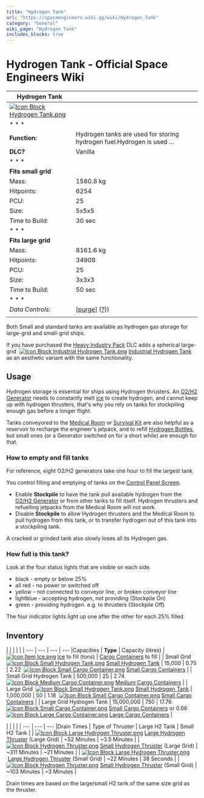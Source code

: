 ```yaml
---
title: "Hydrogen Tank"
url: "https://spaceengineers.wiki.gg/wiki/Hydrogen_Tank"
category: "General"
wiki_page: "Hydrogen Tank"
includes_blocks: true
---
```


# Hydrogen Tank - Official Space Engineers Wiki

| Hydrogen Tank |     |
| --- | --- |
| [![Icon Block Hydrogen Tank.png](https://spaceengineers.wiki.gg/images/Icon_Block_Hydrogen_Tank.png?5afea3)](https://spaceengineers.wiki.gg/wiki/File:Icon_Block_Hydrogen_Tank.png) |     |
| * * * |     |
| **Function:** | Hydrogen tanks are used for storing hydrogen fuel.Hydrogen is used ... |
| **DLC?** | Vanilla |
| * * * |     |
| **Fits small grid** |     |
| Mass: | 1580.8 kg |
| Hitpoints: | 6254 |
| PCU: | 25  |
| Size: | 5x5x5 |
| Time to Build: | 30 sec |
| * * * |     |
| **Fits large grid** |     |
| Mass: | 8161.6 kg |
| Hitpoints: | 34908 |
| PCU: | 25  |
| Size: | 3x3x3 |
| Time to Build: | 50 sec |
| * * * |     |
| _Data Controls:_ | \[[purge](https://spaceengineers.wiki.gg/wiki/Hydrogen_Tank?action=purge)\] ([?](https://spaceengineers.wiki.gg/wiki/Template:Info_Block))) |
|     |     |

Both Small and standard tanks are available as hydrogen gas storage for large-grid and small-grid ships.

If you have purchased the [Heavy Industry Pack](https://spaceengineers.wiki.gg/wiki/Heavy_Industry_Pack "Heavy Industry Pack") DLC adds a spherical large-grid  [![Icon Block Industrial Hydrogen Tank.png](https://spaceengineers.wiki.gg/images/thumb/Icon_Block_Industrial_Hydrogen_Tank.png/21px-Icon_Block_Industrial_Hydrogen_Tank.png?33aeef)](https://spaceengineers.wiki.gg/wiki/Industrial_Hydrogen_Tank "Industrial Hydrogen Tank") [Industrial Hydrogen Tank](https://spaceengineers.wiki.gg/wiki/Industrial_Hydrogen_Tank "Industrial Hydrogen Tank") as an aesthetic variant with the same functionality.

## Usage

Hydrogen storage is essential for ships using Hydrogen thrusters. An [O2/H2 Generator](https://spaceengineers.wiki.gg/wiki/O2_H2_Generator "O2 H2 Generator") needs to constantly melt [ice](https://spaceengineers.wiki.gg/wiki/Ice "Ice") to create hydrogen, and cannot keep up with hydrogen thrusters, that's why you rely on tanks for stockpiling enough gas before a longer flight.

Tanks conveyored to the [Medical Room](https://spaceengineers.wiki.gg/wiki/Medical_Room "Medical Room") or [Survival Kit](https://spaceengineers.wiki.gg/wiki/Survival_Kit "Survival Kit") are also helpful as a reservoir to recharge the engineer's jetpack, and to refill [Hydrogen Bottles](https://spaceengineers.wiki.gg/wiki/Hydrogen_Bottle "Hydrogen Bottle"), but small ones (or a Generator switched on for a short while) are enough for that.

### How to empty and fill tanks

For reference, eight O2/H2 generators take one hour to fill the largest tank.

You control filling and emptying of tanks on the [Control Panel Screen](https://spaceengineers.wiki.gg/wiki/Control_Panel_Screen "Control Panel Screen").

*   Enable **Stockpile** to have the tank pull available hydrogen from the [O2/H2 Generator](https://spaceengineers.wiki.gg/wiki/O2_H2_Generator "O2 H2 Generator") or from other tanks to fill itself. Hydrogen thrusters and refuelling jetpacks from the Medical Room will not work.
*   Disable **Stockpile** to allow Hydrogen thrusters and the Medical Room to pull hydrogen from this tank, or to transfer hydrogen out of this tank into a stockpiling tank.

A cracked or grinded tank also slowly loses all its Hydrogen gas.

### How full is this tank?

Look at the four status lights that are visible on each side.

*   black - empty or below 25%
*   all red - no power or switched off
*   yellow - not connected to conveyor line, or broken conveyor line
*   lightblue - accepting hydrogen, not providing (Stockpile On)
*   green - providing hydrogen. e.g. to thrusters (Stockpile Off)

The four indicator lights light up one after the other for each 25% filled.

## Inventory

|     |     |     |     |
| --- | --- | --- | --- |Capacities
| **Type** | Capacity (litres) | [![Icon Item Ice.png](https://spaceengineers.wiki.gg/images/thumb/Icon_Item_Ice.png/21px-Icon_Item_Ice.png?f8a728)](https://spaceengineers.wiki.gg/wiki/Ice "Ice") [Ice](https://spaceengineers.wiki.gg/wiki/Ice "Ice") to fill (tons) | [Cargo Containers](https://spaceengineers.wiki.gg/wiki/Cargo_Container "Cargo Container") to fill |
| Small Grid  [![Icon Block Small Hydrogen Tank.png](https://spaceengineers.wiki.gg/images/thumb/Icon_Block_Small_Hydrogen_Tank.png/21px-Icon_Block_Small_Hydrogen_Tank.png?9125ec)](https://spaceengineers.wiki.gg/wiki/Small_Hydrogen_Tank "Small Hydrogen Tank") [Small Hydrogen Tank](https://spaceengineers.wiki.gg/wiki/Small_Hydrogen_Tank "Small Hydrogen Tank") | 15,000 | 0.75 | 2.22  [![Icon Block Small Cargo Container.png](https://spaceengineers.wiki.gg/images/thumb/Icon_Block_Small_Cargo_Container.png/21px-Icon_Block_Small_Cargo_Container.png?4af936)](https://spaceengineers.wiki.gg/wiki/Small_Cargo_Container "Small Cargo Container") [Small Cargo Containers](https://spaceengineers.wiki.gg/wiki/Small_Cargo_Container "Small Cargo Container") |
| Small Grid Hydrogen Tank | 500,000 | 25  | 2.74  [![Icon Block Medium Cargo Container.png](https://spaceengineers.wiki.gg/images/thumb/Icon_Block_Medium_Cargo_Container.png/21px-Icon_Block_Medium_Cargo_Container.png?5e0039)](https://spaceengineers.wiki.gg/wiki/Medium_Cargo_Container "Medium Cargo Container") [Medium Cargo Containers](https://spaceengineers.wiki.gg/wiki/Medium_Cargo_Container "Medium Cargo Container") |
| Large Grid  [![Icon Block Small Hydrogen Tank.png](https://spaceengineers.wiki.gg/images/thumb/Icon_Block_Small_Hydrogen_Tank.png/21px-Icon_Block_Small_Hydrogen_Tank.png?9125ec)](https://spaceengineers.wiki.gg/wiki/Small_Hydrogen_Tank "Small Hydrogen Tank") [Small Hydrogen Tank](https://spaceengineers.wiki.gg/wiki/Small_Hydrogen_Tank "Small Hydrogen Tank") | 1,000,000 | 50  | 1.18  [![Icon Block Small Cargo Container.png](https://spaceengineers.wiki.gg/images/thumb/Icon_Block_Small_Cargo_Container.png/21px-Icon_Block_Small_Cargo_Container.png?4af936)](https://spaceengineers.wiki.gg/wiki/Small_Cargo_Container "Small Cargo Container") [Small Cargo Containers](https://spaceengineers.wiki.gg/wiki/Small_Cargo_Container "Small Cargo Container") |
| Large Grid Hydrogen Tank | 15,000,000 | 750 | 17.76  [![Icon Block Small Cargo Container.png](https://spaceengineers.wiki.gg/images/thumb/Icon_Block_Small_Cargo_Container.png/21px-Icon_Block_Small_Cargo_Container.png?4af936)](https://spaceengineers.wiki.gg/wiki/Small_Cargo_Container "Small Cargo Container") [Small Cargo Containers](https://spaceengineers.wiki.gg/wiki/Small_Cargo_Container "Small Cargo Container") or 0.66  [![Icon Block Large Cargo Container.png](https://spaceengineers.wiki.gg/images/thumb/Icon_Block_Large_Cargo_Container.png/21px-Icon_Block_Large_Cargo_Container.png?b155ac)](https://spaceengineers.wiki.gg/wiki/Large_Cargo_Container "Large Cargo Container") [Large Cargo Containers](https://spaceengineers.wiki.gg/wiki/Large_Cargo_Container "Large Cargo Container") |

|     |     |     |
| --- | --- | --- |Drain Times
| Type of Thruster | Large H2 Tank | Small H2 Tank |
| [![Icon Block Large Hydrogen Thruster.png](https://spaceengineers.wiki.gg/images/thumb/Icon_Block_Large_Hydrogen_Thruster.png/21px-Icon_Block_Large_Hydrogen_Thruster.png?f132bb)](https://spaceengineers.wiki.gg/wiki/Large_Hydrogen_Thruster "Large Hydrogen Thruster") [Large Hydrogen Thruster](https://spaceengineers.wiki.gg/wiki/Large_Hydrogen_Thruster "Large Hydrogen Thruster") (Large Grid) | ~52 Minutes | ~3.5 Minutes |
| [![Icon Block Hydrogen Thruster.png](https://spaceengineers.wiki.gg/images/thumb/Icon_Block_Hydrogen_Thruster.png/21px-Icon_Block_Hydrogen_Thruster.png?77ed1d)](https://spaceengineers.wiki.gg/wiki/Hydrogen_Thruster "Hydrogen Thruster") [Small Hydrogen Thruster](https://spaceengineers.wiki.gg/wiki/Hydrogen_Thruster "Hydrogen Thruster") (Large Grid) | ~311 Minutes | ~21 Minutes |
| [![Icon Block Large Hydrogen Thruster.png](https://spaceengineers.wiki.gg/images/thumb/Icon_Block_Large_Hydrogen_Thruster.png/21px-Icon_Block_Large_Hydrogen_Thruster.png?f132bb)](https://spaceengineers.wiki.gg/wiki/Large_Hydrogen_Thruster "Large Hydrogen Thruster") [Large Hydrogen Thruster](https://spaceengineers.wiki.gg/wiki/Large_Hydrogen_Thruster "Large Hydrogen Thruster") (Small Grid) | ~22 Minutes | 38 Seconds |
| [![Icon Block Hydrogen Thruster.png](https://spaceengineers.wiki.gg/images/thumb/Icon_Block_Hydrogen_Thruster.png/21px-Icon_Block_Hydrogen_Thruster.png?77ed1d)](https://spaceengineers.wiki.gg/wiki/Hydrogen_Thruster "Hydrogen Thruster") [Small Hydrogen Thruster](https://spaceengineers.wiki.gg/wiki/Hydrogen_Thruster "Hydrogen Thruster") (Small Grid) | ~103 Minutes | ~3 Minutes |

Drain times are based on the large/small H2 tank of the same size grid as the thruster.
